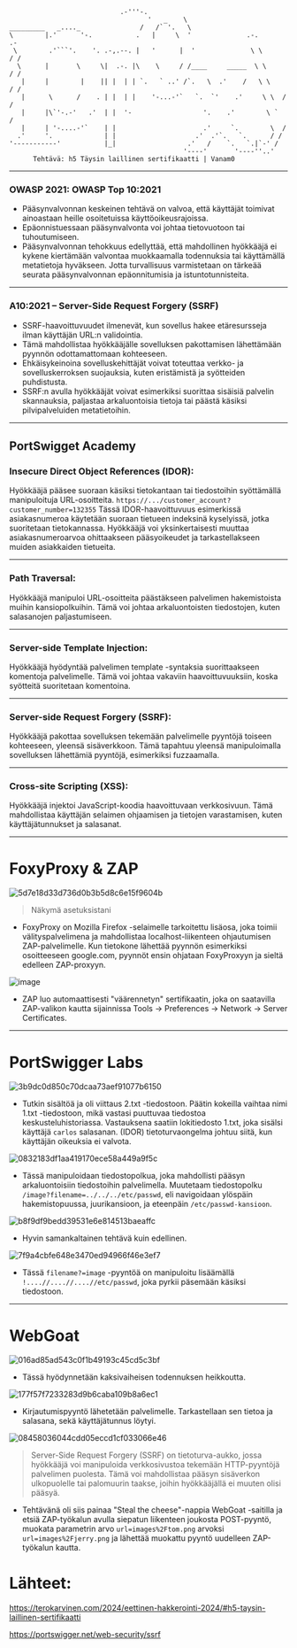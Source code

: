 
```
                            .-'''-.                                 
                                   '   _    \                               
_________   _...._               /   /` '.   \                              
\        |.'      '-.           .   |     \  '              .-.          .- 
 \        .'```'.    '. .-,.--. |   '      |  '              \ \        / / 
  \      |       \     \|  .-. |\    \     / /____     _____  \ \      / /  
   |     |        |    || |  | | `.   ` ..' /`.   \  .'    /   \ \    / /   
   |      \      /    . | |  | |    '-...-'`   `.  `'    .'     \ \  / /    
   |     |\`'-.-'   .'  | |  '-                  '.    .'        \ `  /     
   |     | '-....-'`    | |                      .'     `.        \  /      
  .'     '.             | |                    .'  .'`.   `.      / /       
'-----------'           |_|                  .'   /    `.   `.|`-' /        
                                            '----'       '----''..'      
      Tehtävä: h5 Täysin laillinen sertifikaatti | Vanam0

```



--------


### OWASP 2021: OWASP Top 10:2021

- Pääsynvalvonnan keskeinen tehtävä on valvoa, että käyttäjät toimivat ainoastaan heille osoitetuissa käyttöoikeusrajoissa. 
- Epäonnistuessaan pääsynvalvonta voi johtaa tietovuotoon tai tuhoutumiseen.
- Pääsynvalvonnan tehokkuus edellyttää, että mahdollinen hyökkääjä ei kykene kiertämään valvontaa muokkaamalla todennuksia tai käyttämällä metatietoja hyväkseen. Jotta turvallisuus varmistetaan on tärkeää seurata pääsynvalvonnan epäonnitumisia ja istuntotunnisteita.

---

### A10:2021 – Server-Side Request Forgery (SSRF)


- SSRF-haavoittuvuudet ilmenevät, kun sovellus hakee etäresursseja ilman käyttäjän URL:n validointia.
- Tämä mahdollistaa hyökkääjälle sovelluksen pakottamisen lähettämään pyynnön odottamattomaan kohteeseen.
- Ehkäisykeinoina sovelluskehittäjät voivat toteuttaa verkko- ja sovelluskerroksen suojauksia, kuten eristämistä ja syötteiden puhdistusta.
- SSRF:n avulla hyökkääjät voivat esimerkiksi suorittaa sisäisiä palvelin skannauksia, paljastaa arkaluontoisia tietoja tai päästä käsiksi pilvipalveluiden metatietoihin.
  
---


## PortSwigget Academy

### Insecure Direct Object References (IDOR):

Hyökkääjä pääsee suoraan käsiksi tietokantaan tai tiedostoihin syöttämällä manipuloituja URL-osoitteita.
`https://.../customer_account?customer_number=132355`
Tässä IDOR-haavoittuvuus esimerkissä asiakasnumeroa käytetään suoraan tietueen indeksinä kyselyissä, jotka suoritetaan tietokannassa. Hyökkääjä voi yksinkertaisesti muuttaa asiakasnumeroarvoa ohittaakseen pääsyoikeudet ja tarkastellakseen muiden asiakkaiden tietueita.

---

### Path Traversal:

Hyökkääjä manipuloi URL-osoitteita päästäkseen palvelimen hakemistoista muihin kansiopolkuihin.
Tämä voi johtaa arkaluontoisten tiedostojen, kuten salasanojen paljastumiseen.

---

### Server-side Template Injection:

Hyökkääjä hyödyntää palvelimen template -syntaksia suorittaakseen komentoja palvelimelle.
Tämä voi johtaa vakaviin haavoittuvuuksiin, koska syötteitä suoritetaan komentoina.

---
### Server-side Request Forgery (SSRF):

Hyökkääjä pakottaa sovelluksen tekemään palvelimelle pyyntöjä toiseen kohteeseen, yleensä sisäverkkoon.
Tämä tapahtuu yleensä manipuloimalla sovelluksen lähettämiä pyyntöjä, esimerkiksi fuzzaamalla.

---

### Cross-site Scripting (XSS):


Hyökkääjä injektoi JavaScript-koodia haavoittuvaan verkkosivuun.
Tämä mahdollistaa käyttäjän selaimen ohjaamisen ja tietojen varastamisen, kuten käyttäjätunnukset ja salasanat.

---

# FoxyProxy & ZAP

![5d7e18d33d736d0b3b5d8c6e15f9604b](https://github.com/Vanam0/tunkeutumistestaus/assets/122449444/8c4f2ec7-385b-46df-9dd2-49c5c6e029c5)

> Näkymä asetuksistani



- FoxyProxy on Mozilla Firefox -selaimelle tarkoitettu lisäosa, joka toimii välityspalvelimena ja mahdollistaa localhost-liikenteen ohjautumisen ZAP-palvelimelle.
Kun tietokone lähettää pyynnön esimerkiksi osoitteeseen google.com, pyynnöt ensin ohjataan FoxyProxyyn ja sieltä edelleen ZAP-proxyyn.

![image](https://github.com/Vanam0/tunkeutumistestaus/assets/122449444/50a7af26-b733-4f80-a22a-018e89de3d95)


- ZAP luo automaattisesti "väärennetyn" sertifikaatin, joka on saatavilla ZAP-valikon kautta sijainnissa Tools -> Preferences -> Network -> Server Certificates.

----

# PortSwigger Labs


![3b9dc0d850c70dcaa73aef91077b6150](https://github.com/Vanam0/tunkeutumistestaus/assets/122449444/620e1339-ccfd-465a-8720-9e3fcf803bc9)
- Tutkin sisältöä ja oli viittaus 2.txt -tiedostoon. Päätin kokeilla vaihtaa nimi 1.txt -tiedostoon, mikä vastasi puuttuvaa tiedostoa keskusteluhistoriassa.
Vastauksena saatiin lokitiedosto 1.txt, joka sisälsi käyttäjä `carlos` salasanan.
(IDOR) tietoturvaongelma johtuu siitä, kun käyttäjän oikeuksia ei valvota.

![0832183df1aa419170ece58a449a9f5c](https://github.com/Vanam0/tunkeutumistestaus/assets/122449444/65f89fcb-8460-45a8-b77d-ef57ddc9f5c6)
- Tässä manipuloidaan tiedostopolkua, joka mahdollisti pääsyn arkaluontoisiin tiedostoihin palvelimella. 
Muutetaam tiedostopolku `/image?filename=../../../etc/passwd`, eli navigoidaan ylöspäin hakemistopuussa, juurikansioon, ja eteenpäin `/etc/passwd-kansioon`.

![b8f9df9bedd39531e6e814513baeaffc](https://github.com/Vanam0/tunkeutumistestaus/assets/122449444/13cde8c4-b674-4a38-ac8e-cc3e10b4f31c)

- Hyvin samankaltainen tehtävä kuin edellinen.

![7f9a4cbfe648e3470ed94966f46e3ef7](https://github.com/Vanam0/tunkeutumistestaus/assets/122449444/8b2f2594-8b70-406e-9ef5-a0b368a7d424)

- Tässä `filename?=image` -pyyntöä on manipuloitu lisäämällä `!....//....//....//etc/passwd`, joka pyrkii päsemään käsiksi tiedostoon.

------


# WebGoat


![016ad85ad543c0f1b49193c45cd5c3bf](https://github.com/Vanam0/tunkeutumistestaus/assets/122449444/fd81b4b5-7ad2-4fa4-a65b-66016e46a060)

- Tässä hyödynnetään kaksivaiheisen todennuksen heikkoutta. 



![177f57f7233283d9b6caba109b8a6ec1](https://github.com/Vanam0/tunkeutumistestaus/assets/122449444/176cc34b-0bde-4048-9f1a-aa79424fb693)




- Kirjautumispyyntö lähetetään palvelimelle. Tarkastellaan sen tietoa ja salasana, sekä käyttäjätunnus löytyi.


![08458036044cdd05eccd1cf033066e46](https://github.com/Vanam0/tunkeutumistestaus/assets/122449444/55526002-6539-4b2c-847d-be076e8163cf)
> Server-Side Request Forgery (SSRF) on tietoturva-aukko, jossa hyökkääjä voi manipuloida verkkosivustoa tekemään HTTP-pyyntöjä palvelimen puolesta. Tämä voi mahdollistaa pääsyn sisäverkon ulkopuolelle tai palomuurin taakse, joihin hyökkääjällä ei muuten olisi pääsyä.

- Tehtävänä oli siis painaa "Steal the cheese"-nappia WebGoat -saitilla ja etsiä ZAP-työkalun avulla siepatun liikenteen joukosta POST-pyyntö, muokata parametrin arvo `url=images%2Ftom.png` arvoksi `url=images%2Fjerry.png` ja lähettää muokattu pyyntö uudelleen ZAP-työkalun kautta.  




# Lähteet:

https://terokarvinen.com/2024/eettinen-hakkerointi-2024/#h5-taysin-laillinen-sertifikaatti

https://portswigger.net/web-security/ssrf


